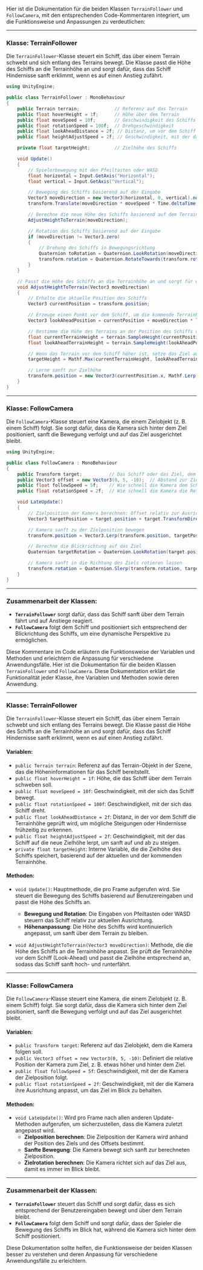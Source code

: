 Hier ist die Dokumentation für die beiden Klassen `TerrainFollower` und `FollowCamera`, mit den entsprechenden Code-Kommentaren integriert, um die Funktionsweise und Anpassungen zu verdeutlichen:

---

### **Klasse: TerrainFollower**

Die `TerrainFollower`-Klasse steuert ein Schiff, das über einem Terrain schwebt und sich entlang des Terrains bewegt. Die Klasse passt die Höhe des Schiffs an die Terrainhöhe an und sorgt dafür, dass das Schiff Hindernisse sanft erklimmt, wenn es auf einen Anstieg zufährt.

```csharp
using UnityEngine;

public class TerrainFollower : MonoBehaviour
{
    public Terrain terrain;             // Referenz auf das Terrain
    public float hoverHeight = 1f;      // Höhe über dem Terrain
    public float moveSpeed = 10f;       // Geschwindigkeit des Schiffs
    public float rotationSpeed = 100f;  // Drehgeschwindigkeit
    public float lookAheadDistance = 2f; // Distanz, um vor dem Schiff die Terrainhöhe zu prüfen
    public float heightAdjustSpeed = 2f; // Geschwindigkeit, mit der das Schiff auf eine neue Höhe lerpt

    private float targetHeight;         // Zielhöhe des Schiffs

    void Update()
    {
        // Spielerbewegung mit den Pfeiltasten oder WASD
        float horizontal = Input.GetAxis("Horizontal");
        float vertical = Input.GetAxis("Vertical");

        // Bewegung des Schiffs basierend auf der Eingabe
        Vector3 moveDirection = new Vector3(horizontal, 0, vertical).normalized;
        transform.Translate(moveDirection * moveSpeed * Time.deltaTime, Space.World);

        // Berechne die neue Höhe des Schiffs basierend auf dem Terrain vor ihm
        AdjustHeightToTerrain(moveDirection);

        // Rotation des Schiffs basierend auf der Eingabe
        if (moveDirection != Vector3.zero)
        {
            // Drehung des Schiffs in Bewegungsrichtung
            Quaternion toRotation = Quaternion.LookRotation(moveDirection, Vector3.up);
            transform.rotation = Quaternion.RotateTowards(transform.rotation, toRotation, rotationSpeed * Time.deltaTime);
        }
    }

    // Passt die Höhe des Schiffs an die Terrainhöhe an und sorgt für ein sanftes Steigen und Sinken
    void AdjustHeightToTerrain(Vector3 moveDirection)
    {
        // Erhalte die aktuelle Position des Schiffs
        Vector3 currentPosition = transform.position;

        // Erzeuge einen Punkt vor dem Schiff, um die kommende Terrainhöhe zu prüfen
        Vector3 lookAheadPosition = currentPosition + moveDirection * lookAheadDistance;

        // Bestimme die Höhe des Terrains an der Position des Schiffs und am Look-Ahead-Punkt
        float currentTerrainHeight = terrain.SampleHeight(currentPosition) + hoverHeight;
        float lookAheadTerrainHeight = terrain.SampleHeight(lookAheadPosition) + hoverHeight;

        // Wenn das Terrain vor dem Schiff höher ist, setze das Ziel auf diese Höhe
        targetHeight = Mathf.Max(currentTerrainHeight, lookAheadTerrainHeight);

        // Lerne sanft zur Zielhöhe
        transform.position = new Vector3(currentPosition.x, Mathf.Lerp(currentPosition.y, targetHeight, heightAdjustSpeed * Time.deltaTime), currentPosition.z);
    }
}
```

---

### **Klasse: FollowCamera**

Die `FollowCamera`-Klasse steuert eine Kamera, die einem Zielobjekt (z. B. einem Schiff) folgt. Sie sorgt dafür, dass die Kamera sich hinter dem Ziel positioniert, sanft die Bewegung verfolgt und auf das Ziel ausgerichtet bleibt.

```csharp
using UnityEngine;

public class FollowCamera : MonoBehaviour
{
    public Transform target;          // Das Schiff oder das Ziel, dem die Kamera folgen soll
    public Vector3 offset = new Vector3(0, 5, -10);  // Abstand zur Zielposition (etwas höher und zurückversetzt)
    public float followSpeed = 5f;    // Wie schnell die Kamera dem Schiff folgt
    public float rotationSpeed = 2f;  // Wie schnell die Kamera die Rotation anpasst

    void LateUpdate()
    {
        // Zielposition der Kamera berechnen: Offset relativ zur Ausrichtung des Schiffs
        Vector3 targetPosition = target.position + target.TransformDirection(offset);

        // Kamera sanft zu der Zielposition bewegen
        transform.position = Vector3.Lerp(transform.position, targetPosition, followSpeed * Time.deltaTime);

        // Berechne die Blickrichtung auf das Ziel
        Quaternion targetRotation = Quaternion.LookRotation(target.position - transform.position, Vector3.up);

        // Kamera sanft in die Richtung des Ziels rotieren lassen
        transform.rotation = Quaternion.Slerp(transform.rotation, targetRotation, rotationSpeed * Time.deltaTime);
    }
}
```

---

### **Zusammenarbeit der Klassen:**
- **`TerrainFollower`** sorgt dafür, dass das Schiff sanft über dem Terrain fährt und auf Anstiege reagiert.
- **`FollowCamera`** folgt dem Schiff und positioniert sich entsprechend der Blickrichtung des Schiffs, um eine dynamische Perspektive zu ermöglichen.

Diese Kommentare im Code erläutern die Funktionsweise der Variablen und Methoden und erleichtern die Anpassung für verschiedene Anwendungsfälle.
Hier ist die Dokumentation für die beiden Klassen `TerrainFollower` und `FollowCamera`. Diese Dokumentation erklärt die Funktionalität jeder Klasse, ihre Variablen und Methoden sowie deren Anwendung.

---

### **Klasse: TerrainFollower**

Die `TerrainFollower`-Klasse steuert ein Schiff, das über einem Terrain schwebt und sich entlang des Terrains bewegt. Die Klasse passt die Höhe des Schiffs an die Terrainhöhe an und sorgt dafür, dass das Schiff Hindernisse sanft erklimmt, wenn es auf einen Anstieg zufährt.

#### **Variablen:**
- `public Terrain terrain`: Referenz auf das Terrain-Objekt in der Szene, das die Höheninformationen für das Schiff bereitstellt.
- `public float hoverHeight = 1f`: Höhe, die das Schiff über dem Terrain schweben soll.
- `public float moveSpeed = 10f`: Geschwindigkeit, mit der sich das Schiff bewegt.
- `public float rotationSpeed = 100f`: Geschwindigkeit, mit der sich das Schiff dreht.
- `public float lookAheadDistance = 2f`: Distanz, in der vor dem Schiff die Terrainhöhe geprüft wird, um mögliche Steigungen oder Hindernisse frühzeitig zu erkennen.
- `public float heightAdjustSpeed = 2f`: Geschwindigkeit, mit der das Schiff auf die neue Zielhöhe lerpt, um sanft auf und ab zu steigen.
- `private float targetHeight`: Interne Variable, die die Zielhöhe des Schiffs speichert, basierend auf der aktuellen und der kommenden Terrainhöhe.

#### **Methoden:**
- `void Update()`: Hauptmethode, die pro Frame aufgerufen wird. Sie steuert die Bewegung des Schiffs basierend auf Benutzereingaben und passt die Höhe des Schiffs an.
  - **Bewegung und Rotation**: Die Eingaben von Pfeiltasten oder WASD steuern das Schiff relativ zur aktuellen Ausrichtung.
  - **Höhenanpassung**: Die Höhe des Schiffs wird kontinuierlich angepasst, um sanft über dem Terrain zu bleiben.
  
- `void AdjustHeightToTerrain(Vector3 moveDirection)`: Methode, die die Höhe des Schiffs an die Terrainhöhe anpasst. Sie prüft die Terrainhöhe vor dem Schiff (Look-Ahead) und passt die Zielhöhe entsprechend an, sodass das Schiff sanft hoch- und runterfährt.

---

### **Klasse: FollowCamera**

Die `FollowCamera`-Klasse steuert eine Kamera, die einem Zielobjekt (z. B. einem Schiff) folgt. Sie sorgt dafür, dass die Kamera sich hinter dem Ziel positioniert, sanft die Bewegung verfolgt und auf das Ziel ausgerichtet bleibt.

#### **Variablen:**
- `public Transform target`: Referenz auf das Zielobjekt, dem die Kamera folgen soll.
- `public Vector3 offset = new Vector3(0, 5, -10)`: Definiert die relative Position der Kamera zum Ziel, z. B. etwas höher und hinter dem Ziel.
- `public float followSpeed = 5f`: Geschwindigkeit, mit der die Kamera der Zielposition folgt.
- `public float rotationSpeed = 2f`: Geschwindigkeit, mit der die Kamera ihre Ausrichtung anpasst, um das Ziel im Blick zu behalten.

#### **Methoden:**
- `void LateUpdate()`: Wird pro Frame nach allen anderen Update-Methoden aufgerufen, um sicherzustellen, dass die Kamera zuletzt angepasst wird.
  - **Zielposition berechnen**: Die Zielposition der Kamera wird anhand der Position des Ziels und des Offsets bestimmt.
  - **Sanfte Bewegung**: Die Kamera bewegt sich sanft zur berechneten Zielposition.
  - **Zielrotation berechnen**: Die Kamera richtet sich auf das Ziel aus, damit es immer im Blick bleibt.

---

### **Zusammenarbeit der Klassen:**
- **`TerrainFollower`** steuert das Schiff und sorgt dafür, dass es sich entsprechend der Benutzereingaben bewegt und über dem Terrain bleibt.
- **`FollowCamera`** folgt dem Schiff und sorgt dafür, dass der Spieler die Bewegung des Schiffs im Blick hat, während die Kamera sich hinter dem Schiff positioniert.

Diese Dokumentation sollte helfen, die Funktionsweise der beiden Klassen besser zu verstehen und deren Anpassung für verschiedene Anwendungsfälle zu erleichtern.
